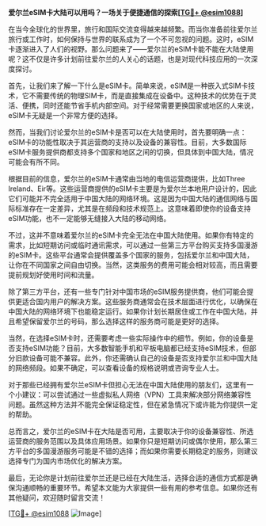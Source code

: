 **爱尔兰eSIM卡大陆可以用吗？一场关于便捷通信的探索[[TG💪+ @esim1088](https://t.me/s/esim1088)]**

在当今全球化的世界里，旅行和国际交流变得越来越频繁。而当你准备前往爱尔兰旅行或工作时，如何保持与世界的联系成为了一个不可忽视的问题。这时，eSIM卡逐渐进入了人们的视野。那么问题来了——爱尔兰的eSIM卡能不能在大陆使用呢？这不仅是许多计划前往爱尔兰的人关心的话题，也是对现代科技应用的一次深度探讨。

首先，让我们来了解一下什么是eSIM卡。简单来说，eSIM是一种嵌入式SIM卡技术，它不需要传统的物理SIM卡，而是直接集成在设备中。这种技术的优势在于灵活、便携，同时还能节省手机内部空间。对于经常需要更换国家或地区的人来说，eSIM卡无疑是一个非常方便的选择。

然而，当我们讨论爱尔兰的eSIM卡是否可以在大陆使用时，首先要明确一点：eSIM卡的功能性取决于其运营商的支持以及设备的兼容性。目前，大多数国际eSIM卡服务提供商都支持多个国家和地区之间的切换，但具体到中国大陆，情况可能会有所不同。

根据目前的信息，爱尔兰的eSIM卡通常由当地的电信运营商提供，比如Three Ireland、Eir等。这些运营商提供的eSIM卡主要是为爱尔兰本地用户设计的，因此它们可能并不完全适用于中国大陆的网络环境。这是因为中国大陆的通信网络与国际标准存在一定差异，尤其是在频段和技术规范上。这意味着即使你的设备支持eSIM功能，也不一定能够无缝接入大陆的移动网络。

不过，这并不意味着爱尔兰的eSIM卡完全无法在中国大陆使用。如果你有特定的需求，比如短期访问或临时通讯需求，可以通过一些第三方平台购买支持多国漫游的eSIM卡。这些平台通常会提供覆盖多个国家的服务，包括爱尔兰和中国大陆，让你在不同国家之间自由切换。当然，这类服务的费用可能会相对较高，而且需要提前规划好使用时间和流量。

除了第三方平台，还有一些专门针对中国市场的eSIM服务提供商，他们可能会提供更适合国内用户的解决方案。这些服务商通常会在技术层面进行优化，以确保在中国大陆的网络环境下也能稳定运行。如果你计划长期居住或工作在中国大陆，并且希望保留爱尔兰的号码，那么选择这样的服务商可能是更好的选择。

当然，在选择eSIM卡时，还需要考虑一些实际操作中的细节。例如，你的设备是否支持eSIM功能？目前，大多数智能手机和平板电脑都已经支持eSIM技术，但部分旧款设备可能不兼容。此外，你还需确认自己的设备是否支持爱尔兰和中国大陆的网络频段。如果不确定，可以查看设备的规格说明或咨询专业人士。

对于那些已经拥有爱尔兰eSIM卡但担心无法在中国大陆使用的朋友们，这里有一个小建议：可以尝试通过一些虚拟私人网络（VPN）工具来解决部分网络兼容性问题。虽然这种方法并不能完全保证稳定性，但在紧急情况下或许能为你提供一定的帮助。

总而言之，爱尔兰的eSIM卡在大陆是否可用，主要取决于你的设备兼容性、所选运营商的服务范围以及具体应用场景。如果你只是短期访问或偶尔使用，那么第三方平台的多国漫游服务可能是不错的选择；而如果你需要长期稳定的服务，则建议选择专门为国内市场优化的解决方案。

最后，无论你是计划前往爱尔兰还是已经在大陆生活，选择合适的通信方式都是确保沟通顺畅的重要环节。希望本文能为大家提供一些有用的参考信息。如果你还有其他疑问，欢迎随时留言交流！

[[TG💪+ @esim1088](https://t.me/s/esim1088) ![Image](https://i.postimg.cc/4NQfJmqS/Snipaste-2025-05-13-00-14-12.png)]